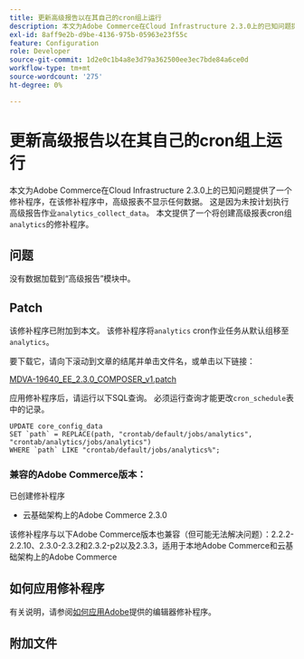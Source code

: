 ```yaml
---
title: 更新高级报告以在其自己的cron组上运行
description: 本文为Adobe Commerce在Cloud Infrastructure 2.3.0上的已知问题提供了一个修补程序，在该修补程序中，高级报表不显示任何数据。 这是因为高级报告作业“analytics_collect_data”未按计划执行。 本文提供了一个修补程序，该修补程序将创建高级报表核心组“analytics”。
exl-id: 8aff9e2b-d9be-4136-975b-05963e23f55c
feature: Configuration
role: Developer
source-git-commit: 1d2e0c1b4a8e3d79a362500ee3ec7bde84a6ce0d
workflow-type: tm+mt
source-wordcount: '275'
ht-degree: 0%

---
```


# 更新高级报告以在其自己的cron组上运行

本文为Adobe Commerce在Cloud Infrastructure 2.3.0上的已知问题提供了一个修补程序，在该修补程序中，高级报表不显示任何数据。 这是因为未按计划执行高级报告作业`analytics_collect_data`。 本文提供了一个将创建高级报表cron组`analytics`的修补程序。

## 问题

没有数据加载到“高级报告”模块中。

## Patch

该修补程序已附加到本文。 该修补程序将`analytics` cron作业任务从默认组移至`analytics`。

要下载它，请向下滚动到文章的结尾并单击文件名，或单击以下链接：

[MDVA-19640\_EE\_2.3.0\_COMPOSER\_v1.patch](assets/MDVA-19640_EE_2.3.0_COMPOSER_v1.patch.zip)

应用修补程序后，请运行以下SQL查询。 必须运行查询才能更改`cron_schedule`表中的记录。

```
UPDATE core_config_data
SET `path` = REPLACE(path, "crontab/default/jobs/analytics", "crontab/analytics/jobs/analytics")
WHERE `path` LIKE "crontab/default/jobs/analytics%";
```

### 兼容的Adobe Commerce版本：

已创建修补程序

* 云基础架构上的Adobe Commerce 2.3.0

该修补程序与以下Adobe Commerce版本也兼容（但可能无法解决问题）：2.2.2-2.2.10、2.3.0-2.3.2和2.3.2-p2以及2.3.3，适用于本地Adobe Commerce和云基础架构上的Adobe Commerce

## 如何应用修补程序

有关说明，请参阅[如何应用Adobe](/help/how-to/general/how-to-apply-a-composer-patch-provided-by-magento.md)提供的编辑器修补程序。

## 附加文件
